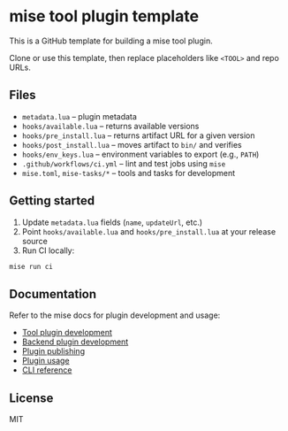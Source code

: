 # mise tool plugin template

This is a GitHub template for building a mise tool plugin.

Clone or use this template, then replace placeholders like `<TOOL>` and repo URLs.

## Files

- `metadata.lua` – plugin metadata
- `hooks/available.lua` – returns available versions
- `hooks/pre_install.lua` – returns artifact URL for a given version
- `hooks/post_install.lua` – moves artifact to `bin/` and verifies
- `hooks/env_keys.lua` – environment variables to export (e.g., `PATH`)
- `.github/workflows/ci.yml` – lint and test jobs using `mise`
- `mise.toml`, `mise-tasks/*` – tools and tasks for development

## Getting started

1. Update `metadata.lua` fields (`name`, `updateUrl`, etc.)
2. Point `hooks/available.lua` and `hooks/pre_install.lua` at your release source
3. Run CI locally:

```bash
mise run ci
```

## Documentation

Refer to the mise docs for plugin development and usage:

- [Tool plugin development](https://mise.jdx.dev/tool-plugin-development.html)
- [Backend plugin development](https://mise.jdx.dev/backend-plugin-development.html)
- [Plugin publishing](https://mise.jdx.dev/plugin-publishing.html)
- [Plugin usage](https://mise.jdx.dev/plugin-usage.html)
- [CLI reference](https://mise.jdx.dev/cli/index.html)

## License

MIT
